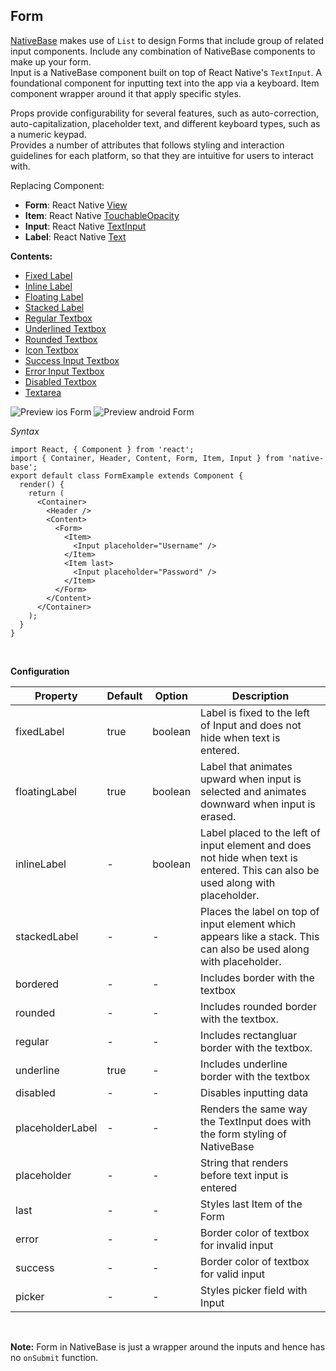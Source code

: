 ## Form

[NativeBase](https://nativebase.io/) makes use of <code>List</code> to design Forms that include group of related input components. Include any combination of NativeBase components to make up your form.<br/>
Input is a NativeBase component built on top of React Native's <code>TextInput</code>. A foundational component for inputting text into the app via a keyboard. Item component wrapper around it that apply specific styles.<br />

Props provide configurability for several features, such as auto-correction, auto-capitalization, placeholder text, and different keyboard types, such as a numeric keypad.<br />
Provides a number of attributes that follows styling and interaction guidelines for each platform, so that they are intuitive for users to interact with.<br />

Replacing Component:
*   <b>Form</b>: React Native [View](https://facebook.github.io/react-native/docs/view.html)
*   <b>Item</b>: React Native [TouchableOpacity](http://facebook.github.io/react-native/docs/touchableopacity.html)
*   <b>Input</b>: React Native [TextInput](http://facebook.github.io/react-native/docs/textinput.html)
*   <b>Label</b>: React Native [Text](http://facebook.github.io/react-native/docs/text.html)

**Contents:**
* [Fixed Label](Components.md#fixed-label-headref)
* [Inline Label](Components.md#inline-label-headref)
* [Floating Label](Components.md#floating-label-headref)
* [Stacked Label](Components.md#stacked-label-headref)
* [Regular Textbox](Components.md#regular-textbox-headref)
* [Underlined Textbox](Components.md#underlined-textbox-headref)
* [Rounded Textbox](Components.md#rounded-textbox-headref)
* [Icon Textbox](Components.md#icon-textbox-headref)
* [Success Input Textbox](Components.md#success-textbox-headref)
* [Error Input Textbox](Components.md#error-textbox-headref)
* [Disabled Textbox](Components.md#disabled-textbox-headref)
* [Textarea](Components.md#textarea-textbox-headref)

![Preview ios Form](https://github.com/GeekyAnts/NativeBase-KitchenSink/raw/v2.6.1/screenshots/ios/input-placeholder.png)
![Preview android Form](https://github.com/GeekyAnts/NativeBase-KitchenSink/raw/v2.6.1/screenshots/android/input-placeholder.png)

*Syntax*

<pre class="line-numbers"><code class="language-jsx">import React, { Component } from 'react';
import { Container, Header, Content, Form, Item, Input } from 'native-base';
export default class FormExample extends Component {
  render() {
    return (
      &lt;Container>
        &lt;Header />
        &lt;Content>
          &lt;Form>
            &lt;Item>
              &lt;Input placeholder="Username" />
            &lt;/Item>
            &lt;Item last>
              &lt;Input placeholder="Password" />
            &lt;/Item>
          &lt;/Form>
        &lt;/Content>
      &lt;/Container>
    );
  }
}</code></pre><br />

**Configuration**

<table class = "table table-bordered">
        <thead>
            <tr>
                <th>Property</th>
                <th>Default</th>
                <th>Option</th>
                <th width="50%">
                    Description
                </th>
            </tr>
        </thead>
        <tbody>
            <tr>
                <td>fixedLabel</td>
                <td>true</td>
                <td>boolean</td>
                <td>
                    Label is fixed to the left of Input and does not hide when text is entered.
                </td>
            </tr>
            <tr>
                <td>floatingLabel</td>
                <td>true</td>
                <td>boolean</td>
                <td>
                    Label that animates upward when input is selected and animates downward when input is erased.
                </td>
            </tr>
            <tr>
                <td>inlineLabel</td>
                <td> - </td>
                <td>boolean</td>
                <td>
                    Label placed to the left of input element and does not hide when text is entered. This can also be used along with placeholder.
                </td>
            </tr>
            <tr>
                <td>stackedLabel</td>
                <td> - </td>
                <td> - </td>
                <td>
                    Places the label on top of input element which appears like a stack. This can also be used along with placeholder.
                </td>
            </tr>
            <tr>
                <td>bordered</td>
                <td> - </td>
                <td> - </td>
                <td>
                    Includes border with the textbox
                </td>
            </tr>
            <tr>
                <td>rounded</td>
                <td> - </td>
                <td> - </td>
                <td>
                    Includes rounded border with the textbox.
                </td>
            </tr>
            <tr>
                <td>regular</td>
                <td> - </td>
                <td> - </td>
                <td>
                    Includes rectangluar border with the textbox.
                </td>
            </tr>
            <tr>
                <td>underline</td>
                <td> true </td>
                <td> - </td>
                <td>
                    Includes underline border with the textbox
                </td>
            </tr>
            <tr>
                <td>disabled</td>
                <td> - </td>
                <td> - </td>
                <td>
                    Disables inputting data
                </td>
            </tr>
            <tr>
                <td>placeholderLabel</td>
                <td> - </td>
                <td> - </td>
                <td>
                    Renders the same way the TextInput does with the form styling of NativeBase
                </td>
            </tr>
            <tr>
                <td>placeholder</td>
                <td> - </td>
                <td> - </td>
                <td>
                    String that renders before text input is entered
                </td>
            </tr>
            <tr>
                <td>last</td>
                <td> - </td>
                <td> - </td>
                <td>
                    Styles last Item of the Form
                </td>
            </tr>
            <tr>
                <td>error</td>
                <td> - </td>
                <td> - </td>
                <td>
                    Border color of textbox for invalid input
                </td>
            </tr>
            <tr>
                <td>success</td>
                <td> - </td>
                <td> - </td>
                <td>
                    Border color of textbox for valid input
                </td>
            </tr>
            <tr>
                <td>picker</td>
                <td> - </td>
                <td> - </td>
                <td>
                    Styles picker field with Input
                </td>
            </tr>
        </tbody>
    </table><br />

**Note:** Form in NativeBase is just a wrapper around the inputs and hence has no <code>onSubmit</code> function.<br /><br />
